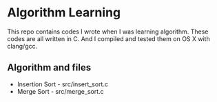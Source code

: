 # Algorithm Learning

This repo contains codes I wrote when I was learning algorithm. These codes are all written in C. And I compiled and tested them on OS X with clang/gcc.

## Algorithm and files

* Insertion Sort    -   src/insert_sort.c
* Merge Sort        -   src/merge_sort.c